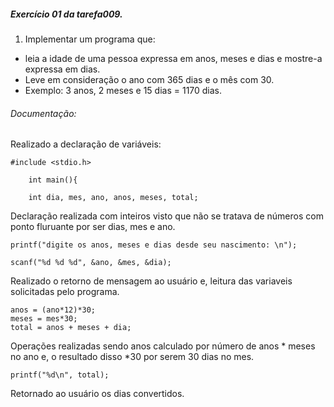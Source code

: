 ##### Exercício 01 da tarefa009.

1. Implementar um programa que:
  * leia a idade de uma pessoa expressa em anos, meses e dias e mostre-a expressa em dias.
  * Leve em consideração o ano com 365 dias e o mês com 30.
  * Exemplo: 3 anos, 2 meses e 15 dias = 1170 dias.


  ###### Documentação: 

Realizado a declaração de variáveis: 

    #include <stdio.h>

        int main(){

        int dia, mes, ano, anos, meses, total;

Declaração realizada com inteiros visto que não se tratava de números com ponto fluruante por ser dias, mes e ano. 

    printf("digite os anos, meses e dias desde seu nascimento: \n");

    scanf("%d %d %d", &ano, &mes, &dia);

Realizado o retorno de mensagem ao usuário e, leitura das variaveis solicitadas pelo programa. 

    anos = (ano*12)*30;
    meses = mes*30;
    total = anos + meses + dia;

Operações realizadas sendo anos calculado por número de anos * meses no ano e, o resultado disso *30 por serem 30 dias no mes. 

    printf("%d\n", total);

Retornado ao usuário os dias convertidos.     
